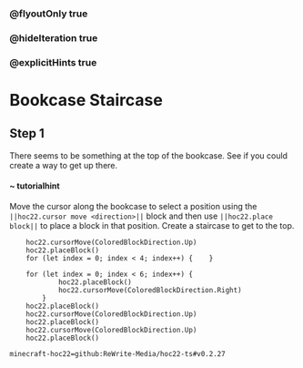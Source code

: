 ### @flyoutOnly true
### @hideIteration true
### @explicitHints true


# Bookcase Staircase

## Step 1
There seems to be something at the top of the bookcase. See if you could create a way to get up there.

#### ~ tutorialhint 
Move the cursor along the bookcase to select a position using the ``||hoc22.cursor move <direction>||`` block and then use ``||hoc22.place block||`` to place a block in that position. Create a staircase to get to the top.

```ghost
    hoc22.cursorMove(ColoredBlockDirection.Up)
    hoc22.placeBlock()
    for (let index = 0; index < 4; index++) {    }

```
```template
    for (let index = 0; index < 6; index++) {
            hoc22.placeBlock()
            hoc22.cursorMove(ColoredBlockDirection.Right)
        }
    hoc22.placeBlock()        
    hoc22.cursorMove(ColoredBlockDirection.Up)
    hoc22.placeBlock()
    hoc22.cursorMove(ColoredBlockDirection.Up)
    hoc22.placeBlock()
```

```package
minecraft-hoc22=github:ReWrite-Media/hoc22-ts#v0.2.27
```